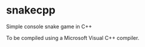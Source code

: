 # snakecpp
Simple console snake game in C++


To be compiled using a Microsoft Visual C++ compiler.
